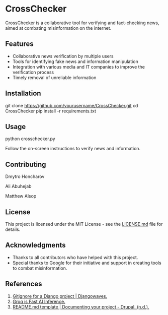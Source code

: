 # CrossChecker

CrossChecker is a collaborative tool for verifying and fact-checking news, aimed at combating misinformation on the internet.

## Features
- Collaborative news verification by multiple users
- Tools for identifying fake news and information manipulation
- Integration with various media and IT companies to improve the verification process
- Timely removal of unreliable information

## Installation
git clone https://github.com/yourusername/CrossChecker.git
cd CrossChecker
pip install -r requirements.txt

## Usage

python crosschecker.py

Follow the on-screen instructions to verify news and information.

## Contributing

Dmytro Honcharov

Ali Abuhejab

Matthew Alsop
## License

This project is licensed under the MIT License - see the [LICENSE.md](LICENSE.md) file for details.

## Acknowledgments

- Thanks to all contributors who have helped with this project.
- Special thanks to Google for their initiative and support in creating tools to combat misinformation.

## References

1. [Gitignore for a Django project | Djangowaves.](https://djangowaves.com/tips-tricks/gitignore-for-a-django-project/)
2. [Groq is Fast AI Inference.](https://groq.com/)
3. [README.md template | Documenting your project - Drupal. (n.d.).](https://www.drupal.org/docs/develop/managing-a-drupalorg-theme-module-or-distribution-project/documenting-your-project/readmemd-template)
